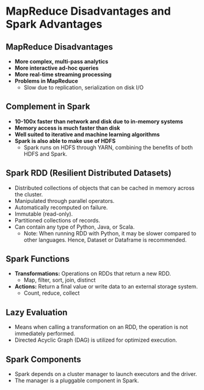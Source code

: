 
# MapReduce Disadvantages and Spark Advantages

## MapReduce Disadvantages
- **More complex, multi-pass analytics**
- **More interactive ad-hoc queries**
- **More real-time streaming processing**
- **Problems in MapReduce**
  - Slow due to replication, serialization on disk I/O

## Complement in Spark
- **10-100x faster than network and disk due to in-memory systems**
- **Memory access is much faster than disk**
- **Well suited to iterative and machine learning algorithms**
- **Spark is also able to make use of HDFS**
  - Spark runs on HDFS through YARN, combining the benefits of both HDFS and Spark.

## Spark RDD (Resilient Distributed Datasets)
- Distributed collections of objects that can be cached in memory across the cluster.
- Manipulated through parallel operators.
- Automatically recomputed on failure.
- Immutable (read-only).
- Partitioned collections of records.
- Can contain any type of Python, Java, or Scala.
  - Note: When running RDD with Python, it may be slower compared to other languages. Hence, Dataset or Dataframe is recommended.

## Spark Functions
- **Transformations:** Operations on RDDs that return a new RDD.
  - Map, filter, sort, join, distinct
- **Actions:** Return a final value or write data to an external storage system.
  - Count, reduce, collect

## Lazy Evaluation
- Means when calling a transformation on an RDD, the operation is not immediately performed.
- Directed Acyclic Graph (DAG) is utilized for optimized execution.

## Spark Components
- Spark depends on a cluster manager to launch executors and the driver.
- The manager is a pluggable component in Spark.

